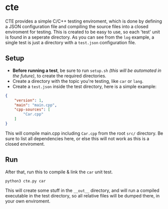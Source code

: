 # cte

CTE provides a simple C/C++ testing enviroment, which is done by defining a JSON configuration file and compiling 
the source files into a closed enviroment for testing. This is created to be easy to use, so each 'test' unit
is found in a seperate directory. As you can see from the `log` example, a single test is just a directory
with a `test.json` configuration file.

## Setup

- **Before running a test**, be sure to run `setup.sh` *(this will be automated in the future)*, to create the required
  directories.
- Create a directory with the topic you're testing, like `car` or `lang`.
- Create a `test.json` inside the test directory, here is a simple example:

```json
{
    "version": 1,
    "main": "main.cpp",
    "cpp-sources": [
        "Car.cpp"
    ]
}
```
This will compile main.cpp including `Car.cpp` from the root `src/` directory. Be sure to list all dependencies here,
or else this will not work as this is a closed enviroment.

## Run

After that, run this to compile & link the `car` unit test.
```
python3 cte.py car
```
This will create some stuff in the `__out__` directory, and will run a compiled executable in the test directory, 
so all relative files will be dumped there, in your own enviroment.
